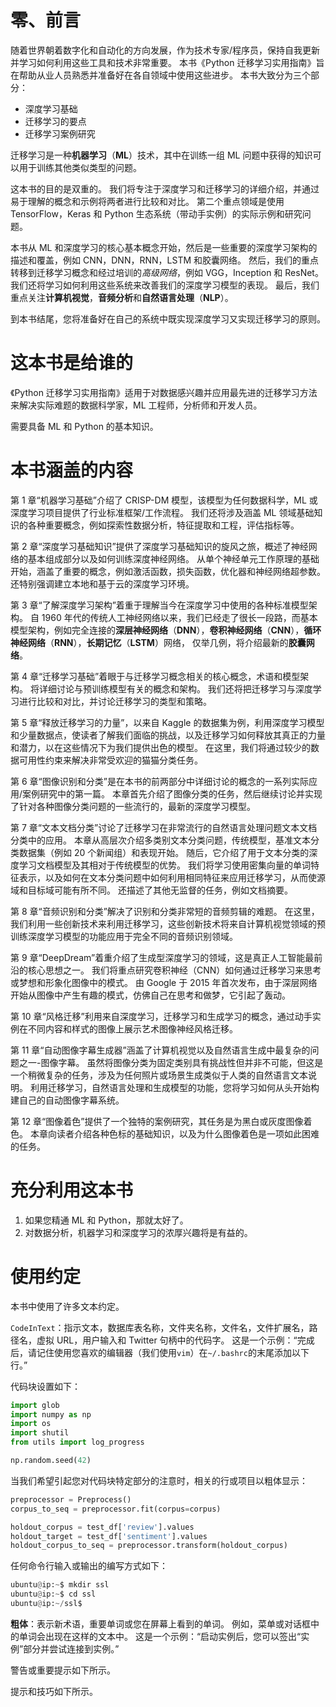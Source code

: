 # 零、前言

随着世界朝着数字化和自动化的方向发展，作为技术专家/程序员，保持自我更新并学习如何利用这些工具和技术非常重要。 本书《Python 迁移学习实用指南》旨在帮助从业人员熟悉并准备好在各自领域中使用这些进步。 本书大致分为三个部分：

*   深度学习基础
*   迁移学习的要点
*   迁移学习案例研究

迁移学习是一种**机器学习**（**ML**）技术，其中在训练一组 ML 问题中获得的知识可以用于训练其他类似类型的问题。

这本书的目的是双重的。 我们将专注于深度学习和迁移学习的详细介绍，并通​​过易于理解的概念和示例将两者进行比较和对比。 第二个重点领域是使用 TensorFlow，Keras 和 Python 生态系统（带动手实例）的实际示例和研究问题。

本书从 ML 和深度学习的核心基本概念开始，然后是一些重要的深度学习架构的描述和覆盖，例如 CNN，DNN，RNN，LSTM 和胶囊网络。 然后，我们的重点转移到迁移学习概念和经过培训的*高级网络*，例如 VGG，Inception 和 ResNet。 我们还将学习如何利用这些系统来改善我们的深度学习模型的表现。 最后，我们重点关注**计算机视觉**，**音频分析**和**自然语言处理**（**NLP**）。

到本书结尾，您将准备好在自己的系统中既实现深度学习又实现迁移学习的原则。

# 这本书是给谁的

《Python 迁移学习实用指南》适用于对数据感兴趣并应用最先进的迁移学习方法来解决实际难题的数据科学家，ML 工程师，分析师和开发人员。

需要具备 ML 和 Python 的基本知识。

# 本书涵盖的内容

第 1 章“机器学习基础”介绍了 CRISP-DM 模型，该模型为任何数据科学，ML 或深度学习项目提供了行业标准框架/工作流程。 我们还将涉及涵盖 ML 领域基础知识的各种重要概念，例如探索性数据分析，特征提取和工程，评估指标等。

第 2 章“深度学习基础知识”提供了深度学习基础知识的旋风之旅，概述了神经网络的基本组成部分以及如何训练深度神经网络。 从单个神经单元工作原理的基础开始，涵盖了重要的概念，例如激活函数，损失函数，优化器和神经网络超参数。 还特别强调建立本地和基于云的深度学习环境。

第 3 章“了解深度学习架构”着重于理解当今在深度学习中使用的各种标准模型架构。 自 1960 年代的传统人工神经网络以来，我们已经走了很长一段路，而基本模型架构，例如完全连接的**深层神经网络**（**DNN**），**卷积神经网络**（**CNN**），**循环神经网络**（**RNN**），**长期记忆**（**LSTM**）网络， 仅举几例，将介绍最新的**胶囊网络**。

第 4 章“迁移学习基础”着眼于与迁移学习概念相关的核心概念，术语和模型架构。 将详细讨论与预训练模型有关的概念和架构。 我们还将把迁移学习与深度学习进行比较和对比，并讨论迁移学习的类型和策略。

第 5 章“释放迁移学习的力量”，以来自 Kaggle 的数据集为例，利用深度学习模型和少量数据点，使读者了解我们面临的挑战，以及迁移学习如何释放其真正的力量和潜力，以在这些情况下为我们提供出色的模型。 在这里，我们将通过较少的数据可用性约束来解决非常受欢迎的猫猫分类任务。

第 6 章“图像识别和分类”是在本书的前两部分中详细讨论的概念的一系列实际应用/案例研究中的第一篇。 本章首先介绍了图像分类的任务，然后继续讨论并实现了针对各种图像分类问题的一些流行的，最新的深度学习模型。

第 7 章“文本文档分类”讨论了迁移学习在非常流行的自然语言处理问题文本文档分类中的应用。 本章从高层次介绍多类别文本分类问题，传统模型，基准文本分类数据集（例如 20 个新闻组）和表现开始。 随后，它介绍了用于文本分类的深度学习文档模型及其相对于传统模型的优势。 我们将学习使用密集向量的单词特征表示，以及如何在文本分类问题中如何利用相同特征来应用迁移学习，从而使源域和目标域可能有所不同。 还描述了其他无监督的任务，例如文档摘要。

第 8 章“音频识别和分类”解决了识别和分类非常短的音频剪辑的难题。 在这里，我们利用一些创新技术来利用迁移学习，这些创新技术将来自计算机视觉领域的预训练深度学习模型的功能应用于完全不同的音频识别领域。

第 9 章“DeepDream”着重介绍了生成型深度学习的领域，这是真正人工智能最前沿的核心思想之一。 我们将重点研究卷积神经（CNN）如何通过迁移学习来思考或梦想和形象化图像中的模式。 由 Google 于 2015 年首次发布，由于深层网络开始从图像中产生有趣的模式，仿佛自己在思考和做梦，它引起了轰动。

第 10 章“风格迁移”利用来自深度学习，迁移学习和生成学习的概念，通过动手实例在不同内容和样式的图像上展示艺术图像神经风格迁移。

第 11 章“自动图像字幕生成器”涵盖了计算机视觉以及自然语言生成中最复杂的问题之一-图像字幕。 虽然将图像分类为固定类别具有挑战性但并非不可能，但这是一个稍微复杂的任务，涉及为任何照片或场景生成类似于人类的自然语言文本说明。 利用迁移学习，自然语言处理和生成模型的功能，您将学习如何从头开始构建自己的自动图像字幕系统。

第 12 章“图像着色”提供了一个独特的案例研究，其任务是为黑白或灰度图像着色。 本章向读者介绍各种色标的基础知识，以及为什么图像着色是一项如此困难的任务。

# 充分利用这本书

1.  如果您精通 ML 和 Python，那就太好了。
2.  对数据分析，机器学习和深度学习的浓厚兴趣将是有益的。

# 使用约定

本书中使用了许多文本约定。

`CodeInText`：指示文本，数据库表名称，文件夹名称，文件名，文件扩展名，路径名，虚拟 URL，用户输入和 Twitter 句柄中的代码字。 这是一个示例：“完成后，请记住使用您喜欢的编辑器（我们使用`vim`）在`~/.bashrc`的末尾添加以下行。”

代码块设置如下：

```py
import glob 
import numpy as np 
import os 
import shutil 
from utils import log_progress 

np.random.seed(42) 
```

当我们希望引起您对代码块特定部分的注意时，相关的行或项目以粗体显示：

```py
preprocessor = Preprocess()
corpus_to_seq = preprocessor.fit(corpus=corpus)

holdout_corpus = test_df['review'].values
holdout_target = test_df['sentiment'].values
holdout_corpus_to_seq = preprocessor.transform(holdout_corpus)
```

任何命令行输入或输出的编写方式如下：

```py
ubuntu@ip:~$ mkdir ssl
ubuntu@ip:~$ cd ssl
ubuntu@ip:~/ssl$
```

**粗体**：表示新术语，重要单词或您在屏幕上看到的单词。 例如，菜单或对话框中的单词会出现在这样的文本中。 这是一个示例：“启动实例后，您可以签出“实例”部分并尝试连接到实例。”

警告或重要提示如下所示。

提示和技巧如下所示。
